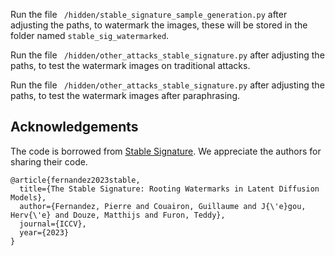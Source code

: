 Run the file ``` /hidden/stable_signature_sample_generation.py``` after adjusting the paths, to watermark the images, these will be stored in the folder named ``` stable_sig_watermarked ```. 

Run the file ``` /hidden/other_attacks_stable_signature.py``` after adjusting the paths, to test the watermark images on traditional attacks.

Run the file ``` /hidden/other_attacks_stable_signature.py``` after adjusting the paths, to test the watermark images after paraphrasing.

## Acknowledgements
The code is borrowed from [Stable Signature](https://github.com/facebookresearch/stable_signature.git). We appreciate the authors for sharing their code. 
```
@article{fernandez2023stable,
  title={The Stable Signature: Rooting Watermarks in Latent Diffusion Models},
  author={Fernandez, Pierre and Couairon, Guillaume and J{\'e}gou, Herv{\'e} and Douze, Matthijs and Furon, Teddy},
  journal={ICCV},
  year={2023}
}
```
